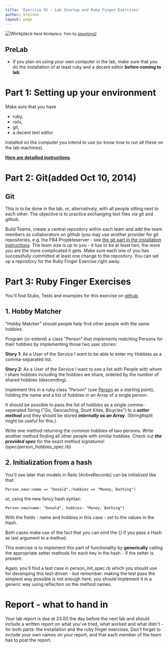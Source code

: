 ```yaml
---
title: 'Exercise 01 - Lab Startup and Ruby Finger Exercises'
author: kleinen
layout: page
---
```



![Workplace](../images/workplace.jpg "pumpkins")
<small class = "float-right">Nerd Workplace. Foto by [slworking2](https://www.flickr.com/photos/slworking/8539204081/)</small>

## PreLab

* if you plan on using your own computer in the lab, make sure that you do the installation of at least ruby and a decent editor **before coming to lab**.

# Part 1: Setting up your environment

Make sure that you have 

- ruby, 
- rails, 
- git, 
- a decent text editor

 installed on the computer you intend to use (or know how to run all these on the lab machines).

**[Here are detailled instructions](lab-01-startup-installation)**.

# Part 2: Git(added Oct 10, 2014)

## Git

This is to be done in the lab, or, alternatively, with all people sitting next to each other. The objective is to practice exchanging  text files via git and github.

Build Teams, create a central repository within each team and add the team members as collaborators on github (you may use another provider for git repositories, e.g. the FB4 Projekteserver - see [the git part in the installation instructions](lab-01-startup-installation). The team size is up to you - it has to be at least two, the more you are the more complicated it gets. Make sure each one of you has successfully committed at least one change to the repository. You can set up a repository for the Ruby Finger Exercise right away.

# Part 3: Ruby Finger Exercises

You'll find Stubs, Tests and examples for this exercise on [github](https://github.com/htw-imi-info3/lab-01-ruby-exercise).

## 1. Hobby Matcher

"Hobby Matcher" should people help find other people with the same hobbies.

Program (or extend) a class "Person" that implements matching Persons for their hobbies by implementing those two user stories:

**Story 1:** As a User of the Service I want to be able to enter my Hobbies as a comma-separated list.

**Story 2:** As a User of the Service I want to see a list with People with whom I share hobbies including the hobbies we share, ordered by the number of shared hobbies (descending).

Implement this in a ruby class "Person" (use [Person](https://github.com/htw-imi-info3/lab-01-ruby-exercise/blob/master/lib/person.rb) as a starting point), holding the name and a list of hobbies in an Array of a single person.

It should be possible to pass the list of hobbies as a single comma-seperated String
("Go, Geocaching, Stunt Kites, Bicycles")
to a ***setter method*** and they should be stored ***internally as an Array***. (String#split might be useful for this.).

Write one method returning the common hobbies of two persons.
Write another method finding all other people with similar hobbies.
Check out ***the provided spec*** for the exact method signatures! (spec/person_hobbies_spec.rb)


## 2. Initialization from a hash

You'll see later that models in Rails (ActiveRecords) can be initialized like
that:

    Person.new(:name => "Donald",:hobbies => "Money, Bathing")

or, using the new fancy hash syntax:

    Person.new(name: "Donald", hobbies: "Money, Bathing")

With the fields - name and hobbies in this case - set to the values in the Hash.

Both cases make use of the fact that you can omit the {} if you pass a Hash
as last argument to a method.

This exercise is to implement this part of functionality by **generically**
calling the appropriate setter methods for each key in the hash - if the setter
is present.

Again, you'll find a test case in person_init_spec.rb which you should use for
developing this test-driven - but remember: making the
test pass the simplest way possible is not enough here; you should implement
it in a generic way using reflection on the method names.


# Report - what to hand in

Your lab report is due at 23.00 the day before the next lab and should include a written report on what you've tried, what worked and what didn't - for both parts: the installation and the ruby finger exercises. Don't forget to include your own names on your report, and that each member of the team has to post the report.
